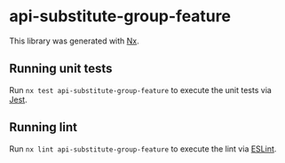 # api-substitute-group-feature

This library was generated with [Nx](https://nx.dev).

## Running unit tests

Run `nx test api-substitute-group-feature` to execute the unit tests via [Jest](https://jestjs.io).

## Running lint

Run `nx lint api-substitute-group-feature` to execute the lint via [ESLint](https://eslint.org/).
